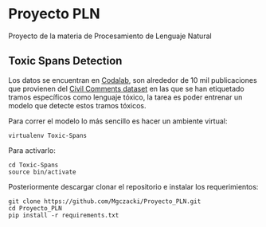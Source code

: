 # Proyecto PLN
Proyecto de la materia  de Procesamiento de Lenguaje Natural

## Toxic Spans Detection

Los datos se encuentran en [Codalab](https://competitions.codalab.org/competitions/25623), son alrededor de 10 mil publicaciones que provienen del [Civil Comments dataset](https://www.tensorflow.org/datasets/catalog/civil_comments) en las que se han etiquetado tramos específicos como lenguaje tóxico, la tarea es poder entrenar un modelo que detecte estos tramos tóxicos.

Para correr el modelo lo más sencillo es hacer un ambiente virtual:

```
virtualenv Toxic-Spans
```

Para activarlo:

```
cd Toxic-Spans
source bin/activate
```

Posteriormente descargar clonar el repositorio e instalar los requerimientos:

```
git clone https://github.com/Mgczacki/Proyecto_PLN.git
cd Proyecto_PLN
pip install -r requirements.txt
```
